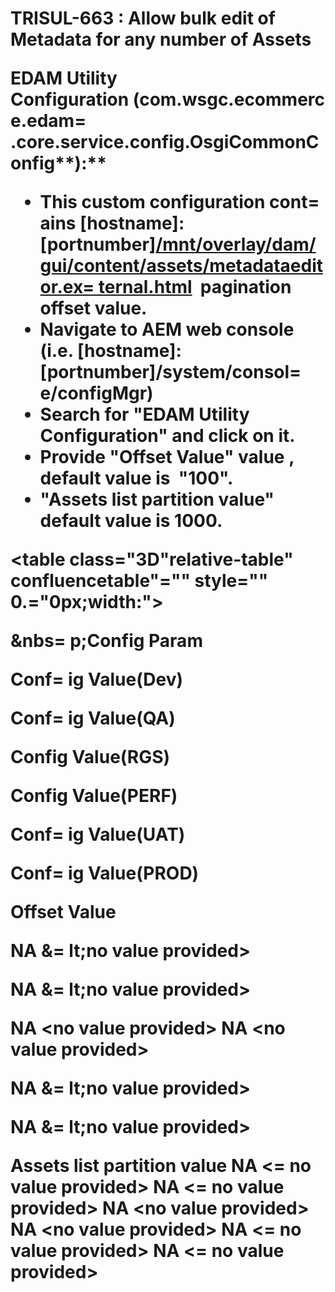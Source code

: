 
    
# TRISUL-663 : Allow bulk edit of Metadata for any number of Assets&#13;&#10;    <div class="3D&quot;Section1&quot;">&#13;&#10;        <p>**EDAM Utility Configuration&nbsp;(com.wsgc.ecommerce.edam=&#13;&#10;.core.service.config.OsgiCommonConfig****):**</p>&#13;&#10;<ul>&#13;&#10;<li><span style="">This custom configuration cont=&#13;&#10;ains&nbsp;[hostname]:[portnumber][/mnt/overlay/dam/gui/content/assets/metadataeditor.ex=&#13;&#10;ternal.html](3D"http://localhost:4502/mnt/overl=)&nbsp; pagination offset value.</span></li>&#13;&#10;<li>Navigate to AEM web console (i.e. [hostname]:[portnumber]/system/consol=&#13;&#10;e/configMgr)</li>&#13;&#10;<li>Search for "EDAM Utility Configuration" and click on it.</li>&#13;&#10;<li>Provide "Offset Value" value , default value is&nbsp; "100".</li>&#13;&#10;<li>"Assets list partition value" default value is 1000.</li>&#13;&#10;</ul>&#13;&#10;<div class="3D&quot;table-wrap&quot;">&#13;&#10;<table class="3D&quot;relative-table" confluencetable"="" style="" 0.="0px;width:">&#13;&#10;<colgroup>&#13;&#10;<col style="">&#13;&#10;<col style="">&#13;&#10;<col style="">&#13;&#10;<col style="">&#13;&#10;<col style="">&#13;&#10;<col style="">&#13;&#10;<col style="">&#13;&#10;</colgroup>&#13;&#10;<thead>&#13;&#10;<tr>&#13;&#10;<th class="3D&quot;confluenceTh&quot;"><p><span style="">&amp;nbs=&#13;&#10;p;Config Param</span></p></th>&#13;&#10;<th class="3D&quot;confluenceTh&quot;"><p><span style="">Conf=&#13;&#10;ig Value(Dev)</span></p></th>&#13;&#10;<th class="3D&quot;confluenceTh&quot;"><p><span style="">Conf=&#13;&#10;ig Value(QA)</span></p></th>&#13;&#10;<th colspan="3D&quot;1&quot;" class="3D&quot;confluenceTh&quot;"><p><span style="">Config Value(RGS)</span></p></th>&#13;&#10;<th colspan="3D&quot;1&quot;" class="3D&quot;confluenceTh&quot;"><p><span style="">Config Value(PERF)</span></p></th>&#13;&#10;<th class="3D&quot;confluenceTh&quot;"><p><span style="">Conf=&#13;&#10;ig Value(UAT)</span></p></th>&#13;&#10;<th class="3D&quot;confluenceTh&quot;"><p><span style="">Conf=&#13;&#10;ig Value(PROD)</span></p></th>&#13;&#10;</tr>&#13;&#10;</thead>&#13;&#10;<tbody>&#13;&#10;<tr>&#13;&#10;<td class="3D&quot;confluenceTd&quot;">Offset Value</td>&#13;&#10;<td class="3D&quot;confluenceTd&quot;"><p><span style="">NA &amp;=&#13;&#10;lt;no value provided&gt;</span></p></td>&#13;&#10;<td class="3D&quot;confluenceTd&quot;"><p><span style="">NA &amp;=&#13;&#10;lt;no value provided&gt;</span></p></td>&#13;&#10;<td colspan="3D&quot;1&quot;" class="3D&quot;confluenceTd&quot;"><span style="">NA &lt;no value provided&gt;</span></td>&#13;&#10;<td colspan="3D&quot;1&quot;" class="3D&quot;confluenceTd&quot;"><span style="">NA &lt;no value provided&gt;</span></td>&#13;&#10;<td class="3D&quot;confluenceTd&quot;"><p><span style="">NA &amp;=&#13;&#10;lt;no value provided&gt;</span></p></td>&#13;&#10;<td class="3D&quot;confluenceTd&quot;"><p><span style="">NA &amp;=&#13;&#10;lt;no value provided&gt;</span></p></td>&#13;&#10;</tr>&#13;&#10;<tr>&#13;&#10;<td class="3D&quot;confluenceTd&quot;">Assets list partition value</td>&#13;&#10;<td class="3D&quot;confluenceTd&quot;"><span style="">NA &lt;=&#13;&#10;no value provided&gt;</span></td>&#13;&#10;<td class="3D&quot;confluenceTd&quot;"><span style="">NA &lt;=&#13;&#10;no value provided&gt;</span></td>&#13;&#10;<td colspan="3D&quot;1&quot;" class="3D&quot;confluenceTd&quot;"><span style="">NA &lt;no value provided&gt;</span></td>&#13;&#10;<td colspan="3D&quot;1&quot;" class="3D&quot;confluenceTd&quot;"><span style="">NA &lt;no value provided&gt;</span></td>&#13;&#10;<td class="3D&quot;confluenceTd&quot;"><span style="">NA &lt;=&#13;&#10;no value provided&gt;</span></td>&#13;&#10;<td class="3D&quot;confluenceTd&quot;"><span style="">NA &lt;=&#13;&#10;no value provided&gt;</span></td>&#13;&#10;</tr>&#13;&#10;<tr>&#13;&#10;<td colspan="3D&quot;1&quot;" class="3D&quot;confluenceTd&quot;"><p><br></p></td>&#13;&#10;<td colspan="3D&quot;1&quot;" class="3D&quot;confluenceTd&quot;"><p><br></p></td>&#13;&#10;<td colspan="3D&quot;1&quot;" class="3D&quot;confluenceTd&quot;"><br></td>&#13;&#10;<td colspan="3D&quot;1&quot;" class="3D&quot;confluenceTd&quot;"><br></td>&#13;&#10;<td colspan="3D&quot;1&quot;" class="3D&quot;confluenceTd&quot;"><br></td>&#13;&#10;<td colspan="3D&quot;1&quot;" class="3D&quot;confluenceTd&quot;"><p><br></p></td>&#13;&#10;<td colspan="3D&quot;1&quot;" class="3D&quot;confluenceTd&quot;"><br></td>&#13;&#10;</tr>&#13;&#10;</tbody>&#13;&#10;</table>&#13;&#10;</div>&#13;&#10;    </div>&#13;&#10;&#13;&#10;&#13;&#10;&#13;&#10;